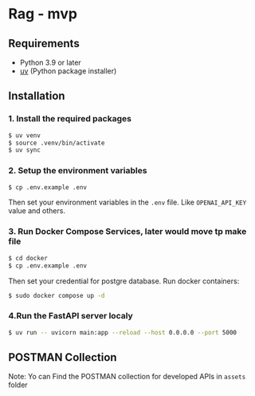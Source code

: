 # Rag - mvp

## Requirements

- Python 3.9 or later
- [uv](https://docs.astral.sh/uv/) (Python package installer)

## Installation

### 1. Install the required packages

```bash
$ uv venv
$ source .venv/bin/activate
$ uv sync
```

### 2. Setup the environment variables

```bash
$ cp .env.example .env
```
Then set your environment variables in the `.env` file. Like `OPENAI_API_KEY` value and others.

### 3. Run Docker Compose Services, later would move tp make file

```bash
$ cd docker
$ cp .env.example .env
```
Then set your credential for postgre database.
Run docker containers:
```bash
$ sudo docker compose up -d
```

### 4.Run the FastAPI server localy

```bash
$ uv run -- uvicorn main:app --reload --host 0.0.0.0 --port 5000
```

## POSTMAN Collection

Note: Yo can Find the POSTMAN collection for developed APIs in `assets` folder

